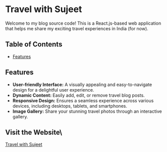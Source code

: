 # Travel with Sujeet

Welcome to my blog source code! This is a React.js-based web application that helps me share my exciting travel experiences in India (for now).

## Table of Contents
- [Features](#features)

## Features

- **User-friendly Interface:** A visually appealing and easy-to-navigate design for a delightful user experience.
- **Dynamic Content:** Easily add, edit, or remove travel blog posts.
- **Responsive Design:** Ensures a seamless experience across various devices, including desktops, tablets, and smartphones.
- **Image Gallery:** Share your stunning travel photos through an interactive gallery.

## Visit the Website\

[Travel with Sujeet](https://travelwithsujeet.netlify.app/)